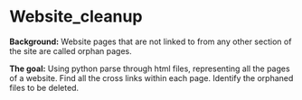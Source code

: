 # Website_cleanup


**Background:**
Website pages that are not linked to from any other section of the site are called orphan pages.

**The goal:**
Using python parse through html files, representing all the pages of a website. Find all the cross links within each page. Identify the orphaned files to be deleted.  
